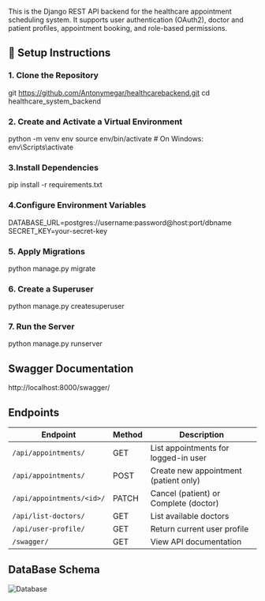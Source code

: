This is the Django REST API backend for the healthcare appointment scheduling system. It supports user authentication (OAuth2), doctor and patient profiles, appointment booking, and role-based permissions.



## 🚀 Setup Instructions

### 1. Clone the Repository

git https://github.com/Antonymegar/healthcarebackend.git
cd healthcare_system_backend

### 2. Create and Activate a Virtual Environment
python -m venv env
source env/bin/activate       # On Windows: env\Scripts\activate

### 3.Install Dependencies
pip install -r requirements.txt

### 4.Configure Environment Variables
DATABASE_URL=postgres://username:password@host:port/dbname
SECRET_KEY=your-secret-key

### 5. Apply Migrations
python manage.py migrate

### 6. Create a Superuser
python manage.py createsuperuser

### 7. Run the Server
python manage.py runserver

## Swagger Documentation
http://localhost:8000/swagger/

## Endpoints 
| Endpoint                  | Method | Description                           |
| ------------------------- | ------ | ------------------------------------- |
| `/api/appointments/`      | GET    | List appointments for logged-in user  |
| `/api/appointments/`      | POST   | Create new appointment (patient only) |
| `/api/appointments/<id>/` | PATCH  | Cancel (patient) or Complete (doctor) |
| `/api/list-doctors/`           | GET    | List available doctors                |
| `/api/user-profile/`      | GET    | Return current user profile           |
| `/swagger/`               | GET    | View API documentation                |

## DataBase Schema
![Database](https://github.com/user-attachments/assets/c1f01551-82a6-4d8c-b1b9-99d08d0dadb2)

